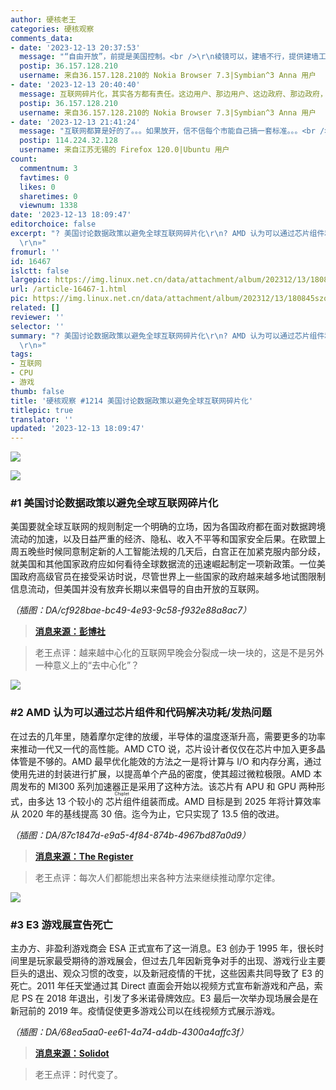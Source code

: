 ```yaml
---
author: 硬核老王
categories: 硬核观察
comments_data:
- date: '2023-12-13 20:37:53'
  message: "“自由开放”，前提是美国控制。<br />\r\n棱镜可以，建墙不行，提供建墙工具更不行。不愧是你，双标之国！"
  postip: 36.157.128.210
  username: 来自36.157.128.210的 Nokia Browser 7.3|Symbian^3 Anna 用户
- date: '2023-12-13 20:40:40'
  message: 互联网碎片化，其实各方都有责任。这边用户、那边用户、这边政府、那边政府，没有一个是无辜的
  postip: 36.157.128.210
  username: 来自36.157.128.210的 Nokia Browser 7.3|Symbian^3 Anna 用户
- date: '2023-12-13 21:41:24'
  message: "互联网都算是好的了。。。如果放开，信不信每个市能自己搞一套标准。。。<br />\r\n<br />\r\n电视才是重灾区。DTMB地面无线数字电视非得搞个奇葩格式，让某个深圳公司赚钱，导致我的某品牌电视根本收不到当地无线数字电视。。。自己放弃舆论阵地，也没谁了。。。"
  postip: 114.224.32.128
  username: 来自江苏无锡的 Firefox 120.0|Ubuntu 用户
count:
  commentnum: 3
  favtimes: 0
  likes: 0
  sharetimes: 0
  viewnum: 1338
date: '2023-12-13 18:09:47'
editorchoice: false
excerpt: "? 美国讨论数据政策以避免全球互联网碎片化\r\n? AMD 认为可以通过芯片组件和代码解决功耗/发热问题\r\n? E3 游戏展宣告死亡\r\n»
  \r\n»"
fromurl: ''
id: 16467
islctt: false
largepic: https://img.linux.net.cn/data/attachment/album/202312/13/180845szocp65gpipp6zux.jpg
url: /article-16467-1.html
pic: https://img.linux.net.cn/data/attachment/album/202312/13/180845szocp65gpipp6zux.jpg.thumb.jpg
related: []
reviewer: ''
selector: ''
summary: "? 美国讨论数据政策以避免全球互联网碎片化\r\n? AMD 认为可以通过芯片组件和代码解决功耗/发热问题\r\n? E3 游戏展宣告死亡\r\n»
  \r\n»"
tags:
- 互联网
- CPU
- 游戏
thumb: false
title: '硬核观察 #1214 美国讨论数据政策以避免全球互联网碎片化'
titlepic: true
translator: ''
updated: '2023-12-13 18:09:47'
---
```


![](https://img.linux.net.cn/data/attachment/album/202312/13/180845szocp65gpipp6zux.jpg)


![](https://img.linux.net.cn/data/attachment/album/202312/13/180856subhs1bnk4n61lec.png)


### #1 美国讨论数据政策以避免全球互联网碎片化


美国要就全球互联网的规则制定一个明确的立场，因为各国政府都在面对数据跨境流动的加速，以及日益严重的经济、隐私、收入不平等和国家安全后果。在欧盟上周五晚些时候同意制定新的人工智能法规的几天后，白宫正在加紧克服内部分歧，就美国和其他国家政府应如何看待全球数据流的迅速崛起制定一项新政策。一位美国政府高级官员在接受采访时说，尽管世界上一些国家的政府越来越多地试图限制信息流动，但美国并没有放弃长期以来倡导的自由开放的互联网。


*（插图：DA/cf928bae-bc49-4e93-9c58-f932e88a8ac7）*



> 
> **[消息来源：彭博社](https://www.bloomberg.com/news/articles/2023-12-11/us-debates-data-policy-to-avoid-a-balkanized-global-internet)**
> 
> 
> 



> 
> 老王点评：越来越中心化的互联网早晚会分裂成一块一块的，这是不是另外一种意义上的“去中心化”？
> 
> 
> 


![](https://img.linux.net.cn/data/attachment/album/202312/13/180915iox4yyl3lply8zsy.png)


### #2 AMD 认为可以通过芯片组件和代码解决功耗/发热问题


在过去的几年里，随着摩尔定律的放缓，半导体的温度逐渐升高，需要更多的功率来推动一代又一代的高性能。AMD CTO 说，芯片设计者仅仅在芯片中加入更多晶体管是不够的。AMD 最早优化能效的方法之一是将计算与 I/O 和内存分离，通过使用先进的封装进行扩展，以提高单个产品的密度，使其超过微粒极限。AMD 本周发布的 MI300 系列加速器正是采用了这种方法。该芯片有 APU 和 GPU 两种形式，由多达 13 个较小的<ruby> 芯片组件 <rt>  Chiplet </rt></ruby>组装而成。AMD 目标是到 2025 年将计算效率从 2020 年的基线提高 30 倍。迄今为止，它只实现了 13.5 倍的改进。


*（插图：DA/87c1847d-e9a5-4f84-874b-4967bd87a0d9）*



> 
> **[消息来源：The Register](https://www.theregister.com/2023/12/08/amd_cto_interview/)**
> 
> 
> 



> 
> 老王点评：每次人们都能想出来各种方法来继续推动摩尔定律。
> 
> 
> 


![](https://img.linux.net.cn/data/attachment/album/202312/13/180931pwipchg0tvqcj8qg.png)


### #3 E3 游戏展宣告死亡


主办方、非盈利游戏商会 ESA 正式宣布了这一消息。E3 创办于 1995 年，很长时间里是玩家最受期待的游戏展会，但过去几年因新竞争对手的出现、游戏行业主要巨头的退出、观众习惯的改变，以及新冠疫情的干扰，这些因素共同导致了 E3 的死亡。2011 年任天堂通过其 Direct 直面会开始以视频方式宣布新游戏和产品，索尼 PS 在 2018 年退出，引发了多米诺骨牌效应。E3 最后一次举办现场展会是在新冠前的 2019 年。疫情促使更多游戏公司以在线视频方式展示游戏。


*（插图：DA/68ea5aa0-ee61-4a74-a4db-4300a4affc3f）*



> 
> **[消息来源：Solidot](https://www.solidot.org/story?sid=76869)**
> 
> 
> 



> 
> 老王点评：时代变了。
> 
> 
>